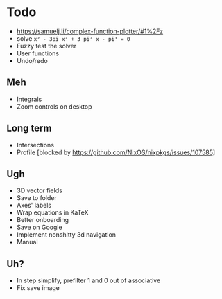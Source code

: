 # Todo

- https://samuelj.li/complex-function-plotter/#1%2Fz
- solve `x² - 3pi x² + 3 pi² x - pi³ = 0`
- Fuzzy test the solver
- User functions
- Undo/redo

## Meh

- Integrals
- Zoom controls on desktop

## Long term

- Intersections
- Profile [blocked by https://github.com/NixOS/nixpkgs/issues/107585]

## Ugh

- 3D vector fields
- Save to folder
- Axes' labels
- Wrap equations in KaTeX
- Better onboarding
- Save on Google
- Implement nonshitty 3d navigation
- Manual

## Uh?

- In step simplify, prefilter 1 and 0 out of associative
- Fix save image

